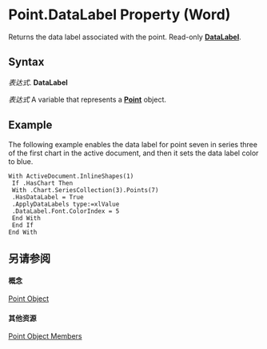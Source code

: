 
# Point.DataLabel Property (Word)

Returns the data label associated with the point. Read-only  **[DataLabel](b955596d-ac94-1e18-4e72-cdf090fc1f9e.md)**.


## Syntax

 _表达式_. **DataLabel**

 _表达式_ A variable that represents a **[Point](349ea9a3-9e9a-b26f-146f-799d39c3d4a9.md)** object.


## Example

The following example enables the data label for point seven in series three of the first chart in the active document, and then it sets the data label color to blue.


```
With ActiveDocument.InlineShapes(1) 
 If .HasChart Then 
 With .Chart.SeriesCollection(3).Points(7) 
 .HasDataLabel = True 
 .ApplyDataLabels type:=xlValue 
 .DataLabel.Font.ColorIndex = 5 
 End With 
 End If 
End With
```


## 另请参阅


#### 概念


[Point Object](349ea9a3-9e9a-b26f-146f-799d39c3d4a9.md)
#### 其他资源


[Point Object Members](http://msdn.microsoft.com/library/7a5618eb-4673-d206-c36f-ff89d5eb66ee%28Office.15%29.aspx)